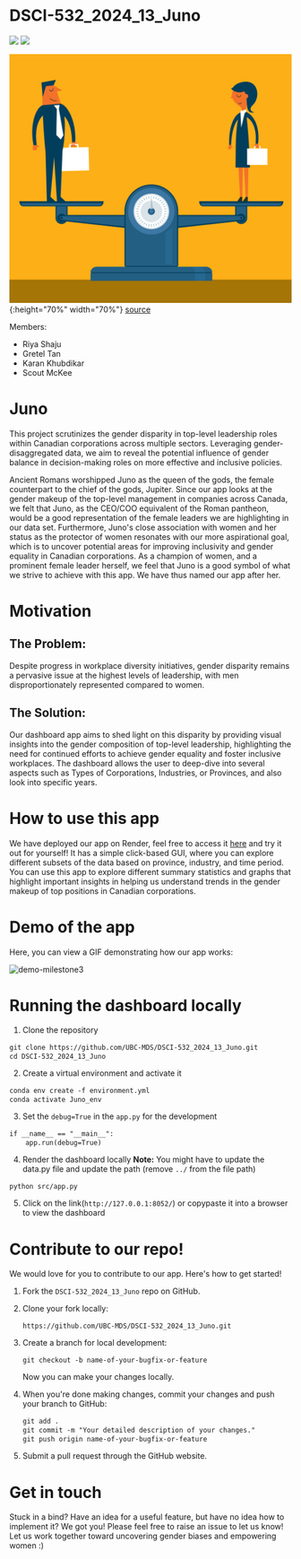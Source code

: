 # DSCI-532_2024_13_Juno
[![](https://img.shields.io/badge/language-Python-blue.svg)](https://www.python.org/downloads/release/python-360/)
[![](https://img.shields.io/badge/License-MIT-green.svg)](https://opensource.org/licenses/MIT)

![demo-milestone3](img/gender_equality.jpg){:height="70%" width="70%"}
[source](https://thecityjournal.net/showcase/gender-diversity-workplace/attachment/hires/)

Members:
- Riya Shaju
- Gretel Tan
- Karan Khubdikar
- Scout McKee

# Juno

This project scrutinizes the gender disparity in top-level leadership roles within Canadian corporations across multiple sectors. Leveraging gender-disaggregated data, we aim to reveal the potential influence of gender balance in decision-making roles on more effective and inclusive policies.

Ancient Romans worshipped Juno as the queen of the gods, the female counterpart to the chief of the gods, Jupiter. Since our app looks at the gender makeup of the top-level management in companies across Canada, we felt that Juno, as the CEO/COO equivalent of the Roman pantheon, would be a good representation of the female leaders we are highlighting in our data set. Furthermore, Juno's close association with women and her status as the protector of women resonates with our more aspirational goal, which is to uncover potential areas for improving inclusivity and gender equality in Canadian corporations. As a champion of women, and a prominent female leader herself, we feel that Juno is a good symbol of what we strive to achieve with this app. We have thus named our app after her.

# Motivation

## The Problem: 
Despite progress in workplace diversity initiatives, gender disparity remains a pervasive issue at the highest levels of leadership, with men disproportionately represented compared to women. 

## The Solution:
Our dashboard app aims to shed light on this disparity by providing visual insights into the gender composition of top-level leadership, highlighting the need for continued efforts to achieve gender equality and foster inclusive workplaces. The dashboard allows the user to deep-dive into several aspects such as Types of Corporations, Industries, or Provinces, and also look into specific years.

# How to use this app

We have deployed our app on Render, feel free to access it [here](https://dsci-532-2024-13-juno-aa9o.onrender.com/) and try it out for yourself! It has a simple click-based GUI, where you can explore different subsets of the data based on province, industry, and time period. You can use this app to explore different summary statistics and graphs that highlight important insights in helping us understand trends in the gender makeup of top positions in Canadian corporations.

# Demo of the app

Here, you can view a GIF demonstrating how our app works:

![demo-milestone3](https://github.com/UBC-MDS/DSCI-532_2024_13_Juno/assets/85408127/a9314589-e757-4863-b308-e224125ecf55)

# Running the dashboard locally
1. Clone the repository
```
git clone https://github.com/UBC-MDS/DSCI-532_2024_13_Juno.git
cd DSCI-532_2024_13_Juno
```
2. Create a virtual environment and activate it
```
conda env create -f environment.yml
conda activate Juno_env
```
3. Set the `debug=True` in the `app.py` for the development
```
if __name__ == "__main__":
    app.run(debug=True)
```
4. Render the dashboard locally
**Note:** You might have to update the data.py file and update the path (remove `../` from the file path)
```
python src/app.py
```
5. Click on the link(`http://127.0.0.1:8052/`) or copypaste it into a browser to view the dashboard


# Contribute to our repo!

We would love for you to contribute to our app. Here's how to get started!

1.  Fork the `DSCI-532_2024_13_Juno` repo on GitHub.

2.  Clone your fork locally:

    ```         
    https://github.com/UBC-MDS/DSCI-532_2024_13_Juno.git
    ```

3.  Create a branch for local development:

    ```         
    git checkout -b name-of-your-bugfix-or-feature
    ```

    Now you can make your changes locally.

4.  When you're done making changes, commit your changes and push your branch to GitHub:

    ```         
    git add .
    git commit -m "Your detailed description of your changes."
    git push origin name-of-your-bugfix-or-feature
    ```

5.  Submit a pull request through the GitHub website.

# Get in touch

Stuck in a bind? Have an idea for a useful feature, but have no idea how to implement it? We got you! Please feel free to raise an issue to let us know! Let us work together toward uncovering gender biases and empowering women :)
